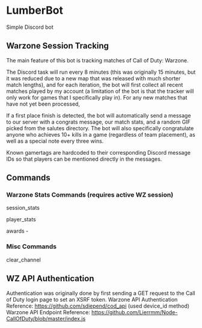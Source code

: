 # LumberBot
Simple Discord bot

## Warzone Session Tracking

The main feature of this bot is tracking matches of Call of Duty: Warzone.  

The Discord task will run every 8 minutes (this was originally 15 minutes, but it was reduced due to a new map that was released with much shorter match lengths), and for each iteration, the bot will first collect all recent matches played by my account (a limitation of the bot is that the tracker will only work for games that I specifically play in). For any new matches that have not yet been processed, 

If a first place finish is detected, the bot will automatically send a message to our server with a congrats message, our match stats, and a random GIF picked from the salutes directory. The bot will also specifically congratulate anyone who achieves 10+ kills in a game (regardless of team placement), as well as a special note every three wins.

Known gamertags are hardcoded to their corresponding Discord message IDs so that players can be mentioned directly in the messages.

## Commands
### Warzone Stats Commands (requires active WZ session)

session_stats

player_stats

awards - 

### Misc Commands

clear_channel

## WZ API Authentication
Authentication was originally done by first sending a GET request to the Call of Duty login page to set an XSRF token. 
Warzone API Authentication Reference: https://github.com/sdiepend/cod_api (used device_id method)     
Warzone API Endpoint Reference: https://github.com/Lierrmm/Node-CallOfDuty/blob/master/index.js

